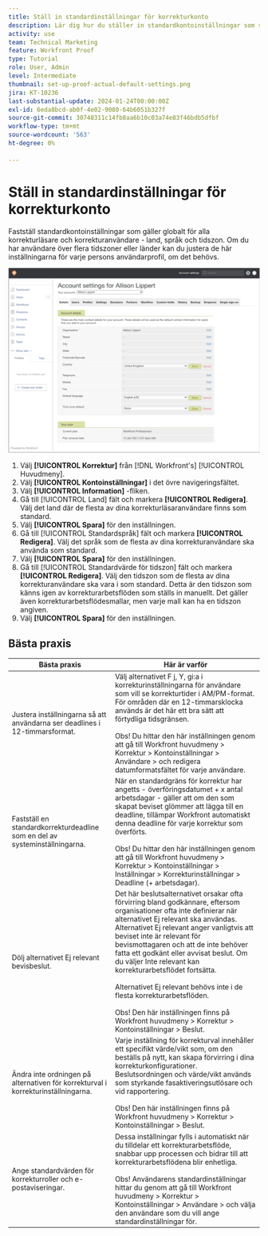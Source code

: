 ```yaml
---
title: Ställ in standardinställningar för korrekturkonto
description: Lär dig hur du ställer in standardkontoinställningar som ska gälla globalt för alla korrekturläsare och korrekturanvändare.
activity: use
team: Technical Marketing
feature: Workfront Proof
type: Tutorial
role: User, Admin
level: Intermediate
thumbnail: set-up-proof-actual-default-settings.png
jira: KT-10236
last-substantial-update: 2024-01-24T00:00:00Z
exl-id: 6eda8bcd-ab0f-4e02-9080-64b6051b327f
source-git-commit: 30748311c14fb8aa6b10c03a74e83f46bdb5dfbf
workflow-type: tm+mt
source-wordcount: '563'
ht-degree: 0%

---
```


# Ställ in standardinställningar för korrekturkonto

Fastställ standardkontoinställningar som gäller globalt för alla korrekturläsare och korrekturanvändare - land, språk och tidszon. Om du har användare över flera tidszoner eller länder kan du justera de här inställningarna för varje persons användarprofil, om det behövs.

![Fönstret Kontoinställningar för korrektur](assets/proof-system-setups-default-account-settings.png)

1. Välj **[!UICONTROL Korrektur]** från [!DNL Workfront's] [!UICONTROL Huvudmeny].
1. Välj **[!UICONTROL Kontoinställningar]** i det övre navigeringsfältet.
1. Välj **[!UICONTROL Information]** -fliken.
1. Gå till [!UICONTROL Land] fält och markera **[!UICONTROL Redigera]**. Välj det land där de flesta av dina korrekturläsaranvändare finns som standard.
1. Välj **[!UICONTROL Spara]** för den inställningen.
1. Gå till [!UICONTROL Standardspråk] fält och markera **[!UICONTROL Redigera]**. Välj det språk som de flesta av dina korrekturanvändare ska använda som standard.
1. Välj **[!UICONTROL Spara]** för den inställningen.
1. Gå till [!UICONTROL Standardvärde för tidszon] fält och markera **[!UICONTROL Redigera]**. Välj den tidszon som de flesta av dina korrekturanvändare ska vara i som standard. Detta är den tidszon som känns igen av korrekturarbetsflöden som ställs in manuellt. Det gäller även korrekturarbetsflödesmallar, men varje mall kan ha en tidszon angiven.
1. Välj **[!UICONTROL Spara]** för den inställningen.

## Bästa praxis


| Bästa praxis | Här är varför |
|---|---|
| Justera inställningarna så att användarna ser deadlines i 12-timmarsformat. | Välj alternativet F j, Y, gi:a i korrekturinställningarna för användare som vill se korrekturtider i AM/PM-format. För områden där en 12-timmarsklocka används är det här ett bra sätt att förtydliga tidsgränsen. <br> <br>Obs! Du hittar den här inställningen genom att gå till Workfront huvudmeny > Korrektur > Kontoinställningar > Användare > och redigera datumformatsfältet för varje användare. |
| Fastställ en standardkorrekturdeadline som en del av systeminställningarna. | När en standardgräns för korrektur har angetts - överföringsdatumet + x antal arbetsdagar - gäller att om den som skapat beviset glömmer att lägga till en deadline, tillämpar Workfront automatiskt denna deadline för varje korrektur som överförts. <br> <br>Obs! Du hittar den här inställningen genom att gå till Workfront huvudmeny > Korrektur > Kontoinställningar > Inställningar > Korrekturinställningar > Deadline (+ arbetsdagar). |
| Dölj alternativet Ej relevant bevisbeslut. | Det här beslutsalternativet orsakar ofta förvirring bland godkännare, eftersom organisationer ofta inte definierar när alternativet Ej relevant ska användas. Alternativet Ej relevant anger vanligtvis att beviset inte är relevant för bevismottagaren och att de inte behöver fatta ett godkänt eller avvisat beslut. Om du väljer Inte relevant kan korrekturarbetsflödet fortsätta.<br> <br>Alternativet Ej relevant behövs inte i de flesta korrekturarbetsflöden.<br> <br>Obs! Den här inställningen finns på Workfront huvudmeny > Korrektur > Kontoinställningar > Beslut. |
| Ändra inte ordningen på alternativen för korrekturval i korrekturinställningarna. | Varje inställning för korrekturval innehåller ett specifikt värde/vikt som, om den beställs på nytt, kan skapa förvirring i dina korrekturkonfigurationer. Beslutsordningen och värde/vikt används som styrkande fasaktiveringsutlösare och vid rapportering.<br> <br>Obs! Den här inställningen finns på Workfront huvudmeny > Korrektur > Kontoinställningar > Beslut. |
| Ange standardvärden för korrekturroller och e-postaviseringar. | Dessa inställningar fylls i automatiskt när du tilldelar ett korrekturarbetsflöde, snabbar upp processen och bidrar till att korrekturarbetsflödena blir enhetliga.<br> <br>Obs! Användarens standardinställningar hittar du genom att gå till Workfront huvudmeny > Korrektur > Kontoinställningar > Användare > och välja den användare som du vill ange standardinställningar för. |
